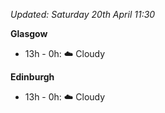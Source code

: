 *Updated: Saturday 20th April 11:30*

**Glasgow**

* 13h - 0h: :cloud: Cloudy

**Edinburgh**

* 13h - 0h: :cloud: Cloudy
